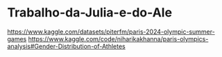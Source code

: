 # Trabalho-da-Julia-e-do-Ale

https://www.kaggle.com/datasets/piterfm/paris-2024-olympic-summer-games
https://www.kaggle.com/code/niharikakhanna/paris-olympics-analysis#Gender-Distribution-of-Athletes


